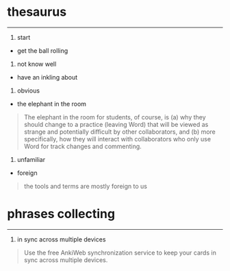# thesaurus
- - - - - - - 
1. start
  * get the ball rolling

1. not know well 
  * have an inkling about

1. obvious
  * the elephant in the room

  > The elephant in the room for students, of course, is (a) why they should change to a practice (leaving Word) that will be viewed as strange and potentially difficult by other collaborators, and (b) more specifically, how they will interact with collaborators who only use Word for track changes and commenting.

1. unfamiliar
  * foreign

  > the tools and terms are mostly foreign to us

 

# phrases collecting
- - - - - - - - - 
1. in sync across multiple devices

  > Use the free AnkiWeb synchronization service to keep your cards in sync across multiple devices. 



